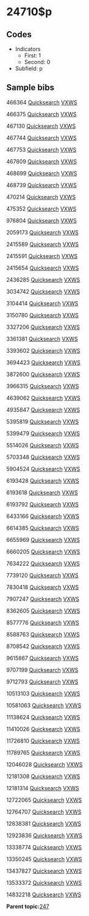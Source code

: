 # 24710$p

## Codes

-   Indicators
    -   First: 1
    -   Second: 0
-   Subfield: p

## Sample bibs

466364 [Quicksearch](https://search.library.yale.edu/catalog/466364) [VXWS](http://prodorbis.library.yale.edu:7014/vxws/GetHoldingsService?bibId=466364)

466375 [Quicksearch](https://search.library.yale.edu/catalog/466375) [VXWS](http://prodorbis.library.yale.edu:7014/vxws/GetHoldingsService?bibId=466375)

467130 [Quicksearch](https://search.library.yale.edu/catalog/467130) [VXWS](http://prodorbis.library.yale.edu:7014/vxws/GetHoldingsService?bibId=467130)

467744 [Quicksearch](https://search.library.yale.edu/catalog/467744) [VXWS](http://prodorbis.library.yale.edu:7014/vxws/GetHoldingsService?bibId=467744)

467753 [Quicksearch](https://search.library.yale.edu/catalog/467753) [VXWS](http://prodorbis.library.yale.edu:7014/vxws/GetHoldingsService?bibId=467753)

467809 [Quicksearch](https://search.library.yale.edu/catalog/467809) [VXWS](http://prodorbis.library.yale.edu:7014/vxws/GetHoldingsService?bibId=467809)

468699 [Quicksearch](https://search.library.yale.edu/catalog/468699) [VXWS](http://prodorbis.library.yale.edu:7014/vxws/GetHoldingsService?bibId=468699)

468739 [Quicksearch](https://search.library.yale.edu/catalog/468739) [VXWS](http://prodorbis.library.yale.edu:7014/vxws/GetHoldingsService?bibId=468739)

470214 [Quicksearch](https://search.library.yale.edu/catalog/470214) [VXWS](http://prodorbis.library.yale.edu:7014/vxws/GetHoldingsService?bibId=470214)

475352 [Quicksearch](https://search.library.yale.edu/catalog/475352) [VXWS](http://prodorbis.library.yale.edu:7014/vxws/GetHoldingsService?bibId=475352)

976804 [Quicksearch](https://search.library.yale.edu/catalog/976804) [VXWS](http://prodorbis.library.yale.edu:7014/vxws/GetHoldingsService?bibId=976804)

2059173 [Quicksearch](https://search.library.yale.edu/catalog/2059173) [VXWS](http://prodorbis.library.yale.edu:7014/vxws/GetHoldingsService?bibId=2059173)

2415589 [Quicksearch](https://search.library.yale.edu/catalog/2415589) [VXWS](http://prodorbis.library.yale.edu:7014/vxws/GetHoldingsService?bibId=2415589)

2415591 [Quicksearch](https://search.library.yale.edu/catalog/2415591) [VXWS](http://prodorbis.library.yale.edu:7014/vxws/GetHoldingsService?bibId=2415591)

2415654 [Quicksearch](https://search.library.yale.edu/catalog/2415654) [VXWS](http://prodorbis.library.yale.edu:7014/vxws/GetHoldingsService?bibId=2415654)

2436285 [Quicksearch](https://search.library.yale.edu/catalog/2436285) [VXWS](http://prodorbis.library.yale.edu:7014/vxws/GetHoldingsService?bibId=2436285)

3034742 [Quicksearch](https://search.library.yale.edu/catalog/3034742) [VXWS](http://prodorbis.library.yale.edu:7014/vxws/GetHoldingsService?bibId=3034742)

3104414 [Quicksearch](https://search.library.yale.edu/catalog/3104414) [VXWS](http://prodorbis.library.yale.edu:7014/vxws/GetHoldingsService?bibId=3104414)

3150780 [Quicksearch](https://search.library.yale.edu/catalog/3150780) [VXWS](http://prodorbis.library.yale.edu:7014/vxws/GetHoldingsService?bibId=3150780)

3327206 [Quicksearch](https://search.library.yale.edu/catalog/3327206) [VXWS](http://prodorbis.library.yale.edu:7014/vxws/GetHoldingsService?bibId=3327206)

3361381 [Quicksearch](https://search.library.yale.edu/catalog/3361381) [VXWS](http://prodorbis.library.yale.edu:7014/vxws/GetHoldingsService?bibId=3361381)

3393602 [Quicksearch](https://search.library.yale.edu/catalog/3393602) [VXWS](http://prodorbis.library.yale.edu:7014/vxws/GetHoldingsService?bibId=3393602)

3694423 [Quicksearch](https://search.library.yale.edu/catalog/3694423) [VXWS](http://prodorbis.library.yale.edu:7014/vxws/GetHoldingsService?bibId=3694423)

3872600 [Quicksearch](https://search.library.yale.edu/catalog/3872600) [VXWS](http://prodorbis.library.yale.edu:7014/vxws/GetHoldingsService?bibId=3872600)

3966315 [Quicksearch](https://search.library.yale.edu/catalog/3966315) [VXWS](http://prodorbis.library.yale.edu:7014/vxws/GetHoldingsService?bibId=3966315)

4639062 [Quicksearch](https://search.library.yale.edu/catalog/4639062) [VXWS](http://prodorbis.library.yale.edu:7014/vxws/GetHoldingsService?bibId=4639062)

4935847 [Quicksearch](https://search.library.yale.edu/catalog/4935847) [VXWS](http://prodorbis.library.yale.edu:7014/vxws/GetHoldingsService?bibId=4935847)

5395819 [Quicksearch](https://search.library.yale.edu/catalog/5395819) [VXWS](http://prodorbis.library.yale.edu:7014/vxws/GetHoldingsService?bibId=5395819)

5399479 [Quicksearch](https://search.library.yale.edu/catalog/5399479) [VXWS](http://prodorbis.library.yale.edu:7014/vxws/GetHoldingsService?bibId=5399479)

5514026 [Quicksearch](https://search.library.yale.edu/catalog/5514026) [VXWS](http://prodorbis.library.yale.edu:7014/vxws/GetHoldingsService?bibId=5514026)

5703348 [Quicksearch](https://search.library.yale.edu/catalog/5703348) [VXWS](http://prodorbis.library.yale.edu:7014/vxws/GetHoldingsService?bibId=5703348)

5904524 [Quicksearch](https://search.library.yale.edu/catalog/5904524) [VXWS](http://prodorbis.library.yale.edu:7014/vxws/GetHoldingsService?bibId=5904524)

6193428 [Quicksearch](https://search.library.yale.edu/catalog/6193428) [VXWS](http://prodorbis.library.yale.edu:7014/vxws/GetHoldingsService?bibId=6193428)

6193618 [Quicksearch](https://search.library.yale.edu/catalog/6193618) [VXWS](http://prodorbis.library.yale.edu:7014/vxws/GetHoldingsService?bibId=6193618)

6193792 [Quicksearch](https://search.library.yale.edu/catalog/6193792) [VXWS](http://prodorbis.library.yale.edu:7014/vxws/GetHoldingsService?bibId=6193792)

6433166 [Quicksearch](https://search.library.yale.edu/catalog/6433166) [VXWS](http://prodorbis.library.yale.edu:7014/vxws/GetHoldingsService?bibId=6433166)

6614385 [Quicksearch](https://search.library.yale.edu/catalog/6614385) [VXWS](http://prodorbis.library.yale.edu:7014/vxws/GetHoldingsService?bibId=6614385)

6655969 [Quicksearch](https://search.library.yale.edu/catalog/6655969) [VXWS](http://prodorbis.library.yale.edu:7014/vxws/GetHoldingsService?bibId=6655969)

6660205 [Quicksearch](https://search.library.yale.edu/catalog/6660205) [VXWS](http://prodorbis.library.yale.edu:7014/vxws/GetHoldingsService?bibId=6660205)

7634222 [Quicksearch](https://search.library.yale.edu/catalog/7634222) [VXWS](http://prodorbis.library.yale.edu:7014/vxws/GetHoldingsService?bibId=7634222)

7739120 [Quicksearch](https://search.library.yale.edu/catalog/7739120) [VXWS](http://prodorbis.library.yale.edu:7014/vxws/GetHoldingsService?bibId=7739120)

7830418 [Quicksearch](https://search.library.yale.edu/catalog/7830418) [VXWS](http://prodorbis.library.yale.edu:7014/vxws/GetHoldingsService?bibId=7830418)

7907247 [Quicksearch](https://search.library.yale.edu/catalog/7907247) [VXWS](http://prodorbis.library.yale.edu:7014/vxws/GetHoldingsService?bibId=7907247)

8362605 [Quicksearch](https://search.library.yale.edu/catalog/8362605) [VXWS](http://prodorbis.library.yale.edu:7014/vxws/GetHoldingsService?bibId=8362605)

8577776 [Quicksearch](https://search.library.yale.edu/catalog/8577776) [VXWS](http://prodorbis.library.yale.edu:7014/vxws/GetHoldingsService?bibId=8577776)

8588763 [Quicksearch](https://search.library.yale.edu/catalog/8588763) [VXWS](http://prodorbis.library.yale.edu:7014/vxws/GetHoldingsService?bibId=8588763)

8708542 [Quicksearch](https://search.library.yale.edu/catalog/8708542) [VXWS](http://prodorbis.library.yale.edu:7014/vxws/GetHoldingsService?bibId=8708542)

9615867 [Quicksearch](https://search.library.yale.edu/catalog/9615867) [VXWS](http://prodorbis.library.yale.edu:7014/vxws/GetHoldingsService?bibId=9615867)

9707199 [Quicksearch](https://search.library.yale.edu/catalog/9707199) [VXWS](http://prodorbis.library.yale.edu:7014/vxws/GetHoldingsService?bibId=9707199)

9712793 [Quicksearch](https://search.library.yale.edu/catalog/9712793) [VXWS](http://prodorbis.library.yale.edu:7014/vxws/GetHoldingsService?bibId=9712793)

10513103 [Quicksearch](https://search.library.yale.edu/catalog/10513103) [VXWS](http://prodorbis.library.yale.edu:7014/vxws/GetHoldingsService?bibId=10513103)

10581063 [Quicksearch](https://search.library.yale.edu/catalog/10581063) [VXWS](http://prodorbis.library.yale.edu:7014/vxws/GetHoldingsService?bibId=10581063)

11138624 [Quicksearch](https://search.library.yale.edu/catalog/11138624) [VXWS](http://prodorbis.library.yale.edu:7014/vxws/GetHoldingsService?bibId=11138624)

11410026 [Quicksearch](https://search.library.yale.edu/catalog/11410026) [VXWS](http://prodorbis.library.yale.edu:7014/vxws/GetHoldingsService?bibId=11410026)

11726810 [Quicksearch](https://search.library.yale.edu/catalog/11726810) [VXWS](http://prodorbis.library.yale.edu:7014/vxws/GetHoldingsService?bibId=11726810)

11789765 [Quicksearch](https://search.library.yale.edu/catalog/11789765) [VXWS](http://prodorbis.library.yale.edu:7014/vxws/GetHoldingsService?bibId=11789765)

12046028 [Quicksearch](https://search.library.yale.edu/catalog/12046028) [VXWS](http://prodorbis.library.yale.edu:7014/vxws/GetHoldingsService?bibId=12046028)

12181308 [Quicksearch](https://search.library.yale.edu/catalog/12181308) [VXWS](http://prodorbis.library.yale.edu:7014/vxws/GetHoldingsService?bibId=12181308)

12181314 [Quicksearch](https://search.library.yale.edu/catalog/12181314) [VXWS](http://prodorbis.library.yale.edu:7014/vxws/GetHoldingsService?bibId=12181314)

12722065 [Quicksearch](https://search.library.yale.edu/catalog/12722065) [VXWS](http://prodorbis.library.yale.edu:7014/vxws/GetHoldingsService?bibId=12722065)

12764707 [Quicksearch](https://search.library.yale.edu/catalog/12764707) [VXWS](http://prodorbis.library.yale.edu:7014/vxws/GetHoldingsService?bibId=12764707)

12838381 [Quicksearch](https://search.library.yale.edu/catalog/12838381) [VXWS](http://prodorbis.library.yale.edu:7014/vxws/GetHoldingsService?bibId=12838381)

12923836 [Quicksearch](https://search.library.yale.edu/catalog/12923836) [VXWS](http://prodorbis.library.yale.edu:7014/vxws/GetHoldingsService?bibId=12923836)

13338774 [Quicksearch](https://search.library.yale.edu/catalog/13338774) [VXWS](http://prodorbis.library.yale.edu:7014/vxws/GetHoldingsService?bibId=13338774)

13350245 [Quicksearch](https://search.library.yale.edu/catalog/13350245) [VXWS](http://prodorbis.library.yale.edu:7014/vxws/GetHoldingsService?bibId=13350245)

13437827 [Quicksearch](https://search.library.yale.edu/catalog/13437827) [VXWS](http://prodorbis.library.yale.edu:7014/vxws/GetHoldingsService?bibId=13437827)

13533372 [Quicksearch](https://search.library.yale.edu/catalog/13533372) [VXWS](http://prodorbis.library.yale.edu:7014/vxws/GetHoldingsService?bibId=13533372)

14832218 [Quicksearch](https://search.library.yale.edu/catalog/14832218) [VXWS](http://prodorbis.library.yale.edu:7014/vxws/GetHoldingsService?bibId=14832218)

**Parent topic:**[247](../../tags/247/247.md)

